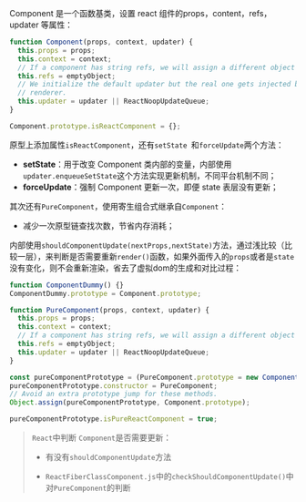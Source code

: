 Component 是一个函数基类，设置 react 组件的props，content，refs，updater 等属性：

```js
function Component(props, context, updater) {
  this.props = props;
  this.context = context;
  // If a component has string refs, we will assign a different object later.
  this.refs = emptyObject;
  // We initialize the default updater but the real one gets injected by the
  // renderer.
  this.updater = updater || ReactNoopUpdateQueue;
}

Component.prototype.isReactComponent = {};
```

原型上添加属性`isReactComponent`，还有`setState `和`forceUpdate`两个方法：

+ **setState**：用于改变 Component 类内部的变量，内部使用`updater.enqueueSetState`这个方法实现更新机制，不同平台机制不同；
+ **forceUpdate**：强制 Component 更新一次，即便 state 表层没有更新；

其次还有`PureComponent`，使用寄生组合式继承自`Component`：

+ 减少一次原型链查找次数，节省内存消耗；

内部使用`shouldComponentUpdate(nextProps,nextState)`方法，通过浅比较（比较一层），来判断是否需要重新`render()`函数，如果外面传入的`props`或者是`state`没有变化，则不会重新渲染，省去了虚拟dom的生成和对比过程：

```js
function ComponentDummy() {}
ComponentDummy.prototype = Component.prototype;

function PureComponent(props, context, updater) {
  this.props = props;
  this.context = context;
  // If a component has string refs, we will assign a different object later.
  this.refs = emptyObject;
  this.updater = updater || ReactNoopUpdateQueue;
}

const pureComponentPrototype = (PureComponent.prototype = new ComponentDummy());
pureComponentPrototype.constructor = PureComponent;
// Avoid an extra prototype jump for these methods.
Object.assign(pureComponentPrototype, Component.prototype);

pureComponentPrototype.isPureReactComponent = true;  
```

> `React`中判断 `Component`是否需要更新：
>
> + 有没有`shouldComponentUpdate`方法
>
> + `ReactFiberClassComponent.js`中的`checkShouldComponentUpdate()`中对`PureComponent`的判断